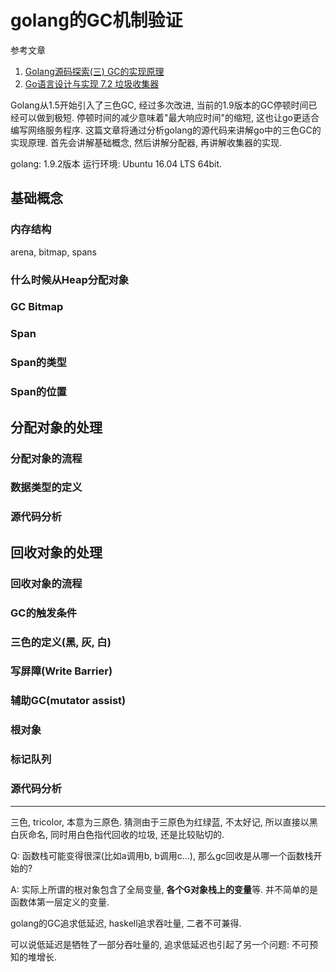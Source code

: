 # golang的GC机制验证

参考文章

1. [Golang源码探索(三) GC的实现原理](https://www.cnblogs.com/zkweb/p/7880099.html)
2. [Go语言设计与实现 7.2 垃圾收集器](https://draveness.me/golang/docs/part3-runtime/ch07-memory/golang-garbage-collector/)

Golang从1.5开始引入了三色GC, 经过多次改进, 当前的1.9版本的GC停顿时间已经可以做到极短. 停顿时间的减少意味着"最大响应时间"的缩短, 这也让go更适合编写网络服务程序. 这篇文章将通过分析golang的源代码来讲解go中的三色GC的实现原理. 首先会讲解基础概念, 然后讲解分配器, 再讲解收集器的实现.

golang: 1.9.2版本
运行环境: Ubuntu 16.04 LTS 64bit.

## 基础概念

### 内存结构

arena, bitmap, spans

### 什么时候从Heap分配对象

### GC Bitmap

### Span

### Span的类型

### Span的位置

## 分配对象的处理

### 分配对象的流程

### 数据类型的定义

### 源代码分析

## 回收对象的处理

### 回收对象的流程

### GC的触发条件

### 三色的定义(黑, 灰, 白)

### 写屏障(Write Barrier)

### 辅助GC(mutator assist)

### 根对象

### 标记队列

### 源代码分析

---------------

三色, tricolor, 本意为三原色. 猜测由于三原色为红绿蓝, 不太好记, 所以直接以黑白灰命名, 同时用白色指代回收的垃圾, 还是比较贴切的.

Q: 函数栈可能变得很深(比如a调用b, b调用c...), 那么gc回收是从哪一个函数栈开始的? 

A: 实际上所谓的根对象包含了全局变量, **各个G对象栈上的变量**等. 并不简单的是函数体第一层定义的变量.

golang的GC追求低延迟, haskell追求吞吐量, 二者不可兼得.

可以说低延迟是牺牲了一部分吞吐量的, 追求低延迟也引起了另一个问题: 不可预知的堆增长.
